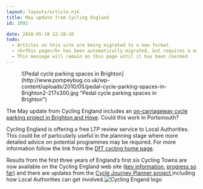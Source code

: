 ```yaml
---
layout: layouts/article.njk
title: May update from Cycling England
id: 1092

date: 2010-05-10 12:18:16
todo:
  - Articles on this site are being migrated to a new format.
  - <b>This page</b> has been automatically migrated, but requires a manual check-&amp;-tune to ensure the format and links all work as expected.
  - This message will remain on this page until it has been checked.
---
```


<figure id="attachment_1095" align="alignright" width="152" caption="Pedal cycle parking spaces in Brighton">![Pedal cycle parking spaces in Brighton](http://www.pompeybug.co.uk/wp-content/uploads/2010/05/pedal-cycle-parking-spaces-in-Brighton2-217x300.jpg "Pedal cycle parking spaces in Brighton")</figure>

The May update from Cycling England includes an [on-carriageway cycle parking project in Brighton and Hove](http://www.dft.gov.uk/cyclingengland/category/scheme-of-the-month/ "On carriageway parking in Brighton and Hove"). Could this work in Portsmouth?

Cycling England is offering a free LTP review service to Local Authorities. This could be of particularly useful in the planning stage where more detailed advice on potential programmes may be required. For more information follow the link from the [DfT cycling home page](http://www.dft.gov.uk/cyclingengland/ "DfT cycling home page").

Results from the first three years of England’s first six Cycling Towns are now available on the Cycling England web site ([key information](http://www.dft.gov.uk/cyclingengland/docs/lift-off-for-cycling_headline-results_2010_final.pdf "Cycling Towns - key information"), [progress so far](http://www.dft.gov.uk/cyclingengland/cycling-cities-towns/results/ "Cycling Towns - progress so far")) and there are updates from the [Cycle Journey Planner project ](http://www.dft.gov.uk/cyclingengland/encouraging-cycling/journey-planner/ "Cycle Journey Planner Project")including how Local Authorities can get involved.![Cycling Engand logo](http://www.pompeybug.co.uk/wp-content/uploads/2010/05/Cycling-Engand-logo.jpg "Cycling Engand logo")